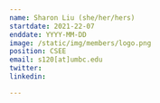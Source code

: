 ```yaml
---
name: Sharon Liu (she/her/hers)
startdate: 2021-22-07
enddate: YYYY-MM-DD
image: /static/img/members/logo.png
position: CSEE
email: s120[at]umbc.edu
twitter: 
linkedin: 

---
```

